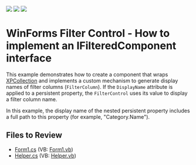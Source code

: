 <!-- default badges list -->
![](https://img.shields.io/endpoint?url=https://codecentral.devexpress.com/api/v1/VersionRange/128621164/13.1.4%2B)
[![](https://img.shields.io/badge/Open_in_DevExpress_Support_Center-FF7200?style=flat-square&logo=DevExpress&logoColor=white)](https://supportcenter.devexpress.com/ticket/details/E1350)
[![](https://img.shields.io/badge/📖_How_to_use_DevExpress_Examples-e9f6fc?style=flat-square)](https://docs.devexpress.com/GeneralInformation/403183)
<!-- default badges end -->

# WinForms Filter Control - How to implement an IFilteredComponent interface

This example demonstrates how to create a component that wraps [XPCollection](https://docs.devexpress.com/XPO/DevExpress.Xpo.XPCollection) and implements a custom mechanism to generate display names of filter columns (`FilterColumn`). If the `DisplayName` attribute is applied to a persistent property, the `FilterControl` uses its value to display a filter column name.

In this example, the display name of the nested persistent property includes a full path to this property (for example, "Category.Name").


## Files to Review

* [Form1.cs](./CS/Q200298/Form1.cs) (VB: [Form1.vb](./VB/Q200298/Form1.vb))
* [Helper.cs](./CS/Q200298/Helper.cs) (VB: [Helper.vb](./VB/Q200298/Helper.vb))
